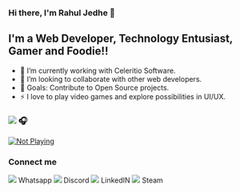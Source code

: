 ### Hi there, I'm Rahul Jedhe 👋

## I'm a Web Developer, Technology Entusiast, Gamer and Foodie!!

- 🌱 I’m currently working with Celeritio Software.
- 👯 I’m looking to collaborate with other web developers.
- 🥅 Goals: Contribute to Open Source projects.
- ⚡ I love to play video games and explore possibilities in UI/UX.

### <img src="https://img.shields.io/badge/spotify-%231ED760.svg?&style=for-the-badge&logo=spotify&logoColor=white" /> 🎧

[![Not Playing](https://novatorem-liard-nine.vercel.app/api/spotify)](https://open.spotify.com/user/315stx7757xh62pt36d4ogbn4rji)

### Connect me 

<img src="https://img.shields.io/badge/WHATSAPP-25D366?&style=for-the-badge&logo=whatsapp&logoColor=white" /> Whatsapp
<img src="https://img.shields.io/badge/discord-%237289DA.svg?&style=for-the-badge&logo=discord&logoColor=white" /> Discord
<img src="https://img.shields.io/badge/linkedin-%230077B5.svg?&style=for-the-badge&logo=linkedin&logoColor=white" /> LinkedIN
<img src="https://img.shields.io/badge/Steam-%23000000.svg?&style=for-the-badge&logo=steam&logoColor=white" /> Steam

<br />
<br />
